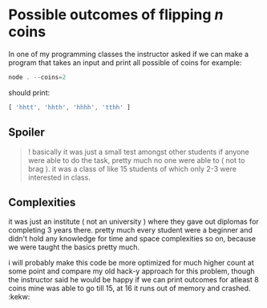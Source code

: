 # Possible outcomes of flipping _n_ coins

In one of my programming classes the instructor asked if we can make a program that takes an input and print all possible of coins for example:

```javascript
node . --coins=2
```

should print: 

```javascript
[ 'hhtt', 'hhth', 'hhhh', 'tthh' ]
```
## Spoiler
>! basically it was just a small test amongst other students if anyone were able to do the task, pretty much no one were able to ( not to brag ). it was a class of like 15 students of which only 2-3 were interested in class.

## Complexities

it was just an institute ( not an university ) where they gave out diplomas for completing 3 years there. pretty much every student were a beginner and didn't hold any knowledge for time and space complexities so on, because we were taught the basics pretty much.

i will probably make this code be more optimized for much higher count at some point and compare my old hack-y approach for this problem, though the instructor said he would be happy if we can print outcomes for atleast 8 coins mine was able to go till 15, at 16 it runs out of memory and crashed. :kekw: